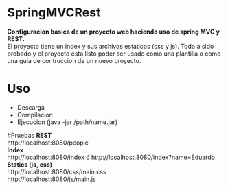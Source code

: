 # SpringMVCRest
<strong>Configuracion basica de un proyecto web haciendo uso de spring MVC y REST. <br/></strong>
El proyecto tiene un index y sus archivos estaticos (css y js).
Todo a sido probado y el proyecto esta listo poder ser usado como una plantilla o como una guia de contruccion de un nuevo proyecto.

# Uso
<ul>
<li>Descarga</li>
<li>Compilacion</<li>
<li>Ejecucion (java -jar /path/name.jar)</li>
</ul>
#Pruebas
<strong>REST</strong><br/>
http://localhost:8080/people<br/>
<strong>Index</strong><br/>
http://localhost:8080/index ó http://localhost:8080/index?name=Eduardo<br/>
<strong>Statics (js, css)</strong><br/>
http://localhost:8080/css/main.css<br/>
http://localhost:8080/js/main.js<br/>

